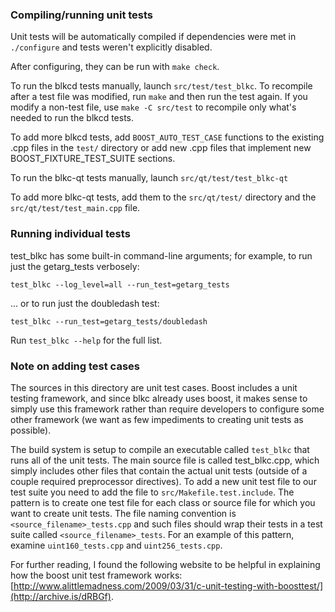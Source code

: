 ### Compiling/running unit tests

Unit tests will be automatically compiled if dependencies were met in `./configure`
and tests weren't explicitly disabled.

After configuring, they can be run with `make check`.

To run the blkcd tests manually, launch `src/test/test_blkc`. To recompile
after a test file was modified, run `make` and then run the test again. If you
modify a non-test file, use `make -C src/test` to recompile only what's needed
to run the blkcd tests.

To add more blkcd tests, add `BOOST_AUTO_TEST_CASE` functions to the existing
.cpp files in the `test/` directory or add new .cpp files that
implement new BOOST_FIXTURE_TEST_SUITE sections.

To run the blkc-qt tests manually, launch `src/qt/test/test_blkc-qt`

To add more blkc-qt tests, add them to the `src/qt/test/` directory and
the `src/qt/test/test_main.cpp` file.

### Running individual tests

test_blkc has some built-in command-line arguments; for
example, to run just the getarg_tests verbosely:

    test_blkc --log_level=all --run_test=getarg_tests

... or to run just the doubledash test:

    test_blkc --run_test=getarg_tests/doubledash

Run `test_blkc --help` for the full list.

### Note on adding test cases

The sources in this directory are unit test cases.  Boost includes a
unit testing framework, and since blkc already uses boost, it makes
sense to simply use this framework rather than require developers to
configure some other framework (we want as few impediments to creating
unit tests as possible).

The build system is setup to compile an executable called `test_blkc`
that runs all of the unit tests.  The main source file is called
test_blkc.cpp, which simply includes other files that contain the
actual unit tests (outside of a couple required preprocessor
directives). To add a new unit test file to our test suite you need
to add the file to `src/Makefile.test.include`. The pattern is to
create one test file for each class or source file for which you want
to create unit tests.  The file naming convention is
`<source_filename>_tests.cpp` and such files should wrap their tests
in a test suite called `<source_filename>_tests`.  For an example of
this pattern, examine `uint160_tests.cpp` and `uint256_tests.cpp`.

For further reading, I found the following website to be helpful in
explaining how the boost unit test framework works:
[http://www.alittlemadness.com/2009/03/31/c-unit-testing-with-boosttest/](http://archive.is/dRBGf).
